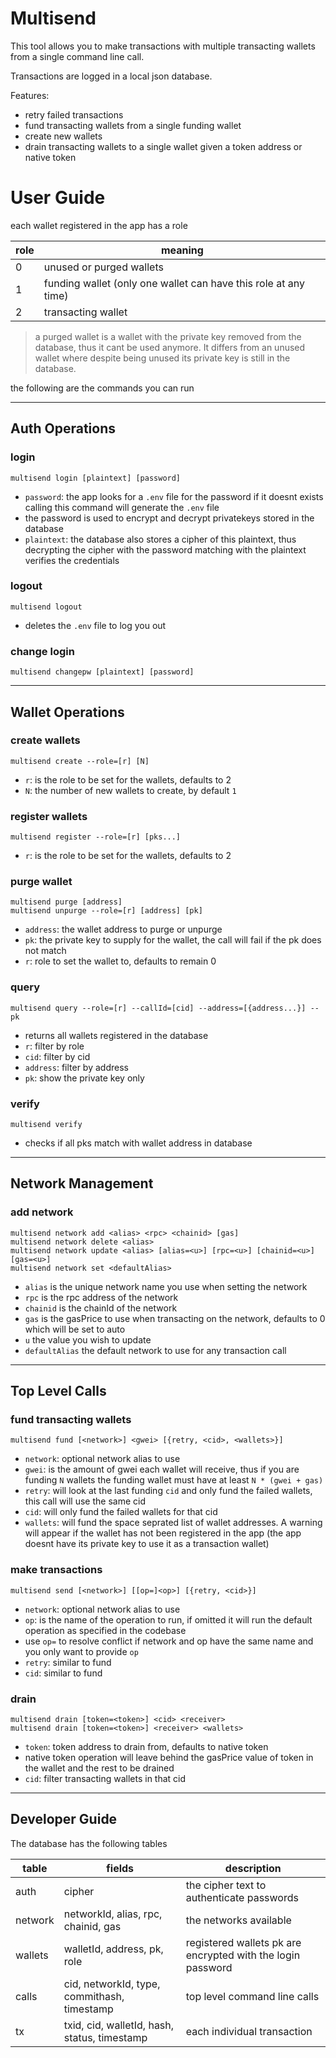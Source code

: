 # Multisend

This tool allows you to make transactions with multiple transacting wallets from a single command line call.

Transactions are logged in a local json database.

Features:
- retry failed transactions
- fund transacting wallets from a single funding wallet
- create new wallets
- drain transacting wallets to a single wallet given a token address or native token

# User Guide

each wallet registered in the app has a role

role | meaning
-|-
0 | unused or purged wallets
1 | funding wallet (only one wallet can have this role at any time)
2 | transacting wallet

> a purged wallet is a wallet with the private key removed from the database, thus it cant be used anymore. It differs from an unused wallet where despite being unused its private key is still in the database.

the following are the commands you can run

---

## Auth Operations

### login
```
multisend login [plaintext] [password]
```
- `password`: the app looks for a `.env` file for the password if it doesnt exists calling this command will generate the `.env` file
- the password is used to encrypt and decrypt privatekeys stored in the database
- `plaintext`: the database also stores a cipher of this plaintext, thus decrypting the cipher with the password matching with the plaintext verifies the credentials

### logout
```
multisend logout
```
- deletes the `.env` file to log you out

### change login
```
multisend changepw [plaintext] [password]
```

---

## Wallet Operations

### create wallets
```
multisend create --role=[r] [N]
```
- `r`: is the role to be set for the wallets, defaults to 2
- `N`: the number of new wallets to create, by default `1`

### register wallets
```
multisend register --role=[r] [pks...]
```
- `r`: is the role to be set for the wallets, defaults to 2

### purge wallet
```
multisend purge [address]
multisend unpurge --role=[r] [address] [pk] 
```
- `address`: the wallet address to purge or unpurge
- `pk`: the private key to supply for the wallet, the call will fail if the pk does not match
- `r`: role to set the wallet to, defaults to remain 0

### query
```
multisend query --role=[r] --callId=[cid] --address=[{address...}] --pk
```
- returns all wallets registered in the database
- `r`: filter by role
- `cid`: filter by cid
- `address`: filter by address
- `pk`: show the private key only

### verify
```
multisend verify
```
- checks if all pks match with wallet address in database

---

## Network Management

### add network
```
multisend network add <alias> <rpc> <chainid> [gas]
multisend network delete <alias>
multisend network update <alias> [alias=<u>] [rpc=<u>] [chainid=<u>] [gas=<u>]
multisend network set <defaultAlias>
```
- `alias` is the unique network name you use when setting the network
- `rpc` is the rpc address of the network
- `chainid` is the chainId of the network
- `gas` is the gasPrice to use when transacting on the network, defaults to 0 which will be set to auto
- `u` the value you wish to update
- `defaultAlias` the default network to use for any transaction call

---

## Top Level Calls

### fund transacting wallets
```
multisend fund [<network>] <gwei> [{retry, <cid>, <wallets>}]
```
- `network`: optional network alias to use
- `gwei`: is the amount of gwei each wallet will receive, thus if you are funding `N` wallets the funding wallet must have at least `N * (gwei + gas)`
- `retry`: will look at the last funding `cid` and only fund the failed wallets, this call will use the same cid
- `cid`: will only fund the failed wallets for that cid
- `wallets`: will fund the space seprated list of wallet addresses. A warning will appear if the wallet has not been registered in the app (the app doesnt have its private key to use it as a transaction wallet)


### make transactions
```
multisend send [<network>] [[op=]<op>] [{retry, <cid>}]
```
- `network`: optional network alias to use
- `op`: is the name of the operation to run, if omitted it will run the default operation as specified in the codebase
- use `op=` to resolve conflict if network and op have the same name and you only want to provide `op`
- `retry`: similar to fund
- `cid`: similar to fund

### drain
```
multisend drain [token=<token>] <cid> <receiver>
multisend drain [token=<token>] <receiver> <wallets>
```
- `token`: token address to drain from, defaults to native token
- native token operation will leave behind the gasPrice value of token in the wallet and the rest to be drained
- `cid`: filter transacting wallets in that cid

---

## Developer Guide

The database has the following tables

table | fields | description
-|-|-
auth | cipher | the cipher text to authenticate passwords
network | networkId, alias, rpc, chainid, gas | the networks available
wallets | walletId, address, pk, role | registered wallets pk are encrypted with the login password
calls | cid, networkId, type, commithash, timestamp | top level command line calls
tx | txid, cid, walletId, hash, status, timestamp | each individual transaction